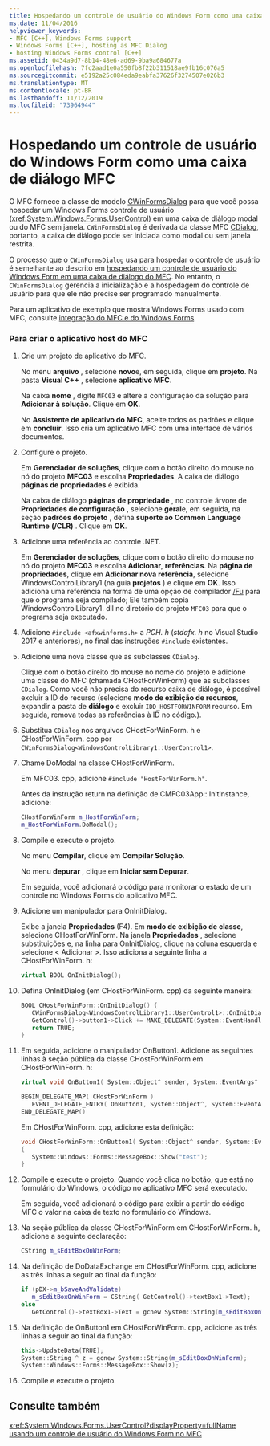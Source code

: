 ```yaml
---
title: Hospedando um controle de usuário do Windows Form como uma caixa de diálogo MFC
ms.date: 11/04/2016
helpviewer_keywords:
- MFC [C++], Windows Forms support
- Windows Forms [C++], hosting as MFC Dialog
- hosting Windows Forms control [C++]
ms.assetid: 0434a9d7-8b14-48e6-ad69-9ba9a684677a
ms.openlocfilehash: 7fc2aad1e0a550fb8f22b311518ae9fb16c076a5
ms.sourcegitcommit: e5192a25c084eda9eabfa37626f3274507e026b3
ms.translationtype: MT
ms.contentlocale: pt-BR
ms.lasthandoff: 11/12/2019
ms.locfileid: "73964944"
---
```

# <a name="hosting-a-windows-form-user-control-as-an-mfc-dialog-box"></a>Hospedando um controle de usuário do Windows Form como uma caixa de diálogo MFC

O MFC fornece a classe de modelo [CWinFormsDialog](../mfc/reference/cwinformsdialog-class.md) para que você possa hospedar um Windows Forms controle de usuário (<xref:System.Windows.Forms.UserControl>) em uma caixa de diálogo modal ou do MFC sem janela. `CWinFormsDialog` é derivada da classe MFC [CDialog](../mfc/reference/cdialog-class.md), portanto, a caixa de diálogo pode ser iniciada como modal ou sem janela restrita.

O processo que o `CWinFormsDialog` usa para hospedar o controle de usuário é semelhante ao descrito em [hospedando um controle de usuário do Windows Form em uma caixa de diálogo do MFC](../dotnet/hosting-a-windows-form-user-control-in-an-mfc-dialog-box.md). No entanto, o `CWinFormsDialog` gerencia a inicialização e a hospedagem do controle de usuário para que ele não precise ser programado manualmente.

Para um aplicativo de exemplo que mostra Windows Forms usado com MFC, consulte [integração do MFC e do Windows Forms](https://www.microsoft.com/download/details.aspx?id=2113).

### <a name="to-create-the-mfc-host-application"></a>Para criar o aplicativo host do MFC

1. Crie um projeto de aplicativo do MFC.

   No menu **arquivo** , selecione **novo**e, em seguida, clique em **projeto**. Na pasta **Visual C++**  , selecione **aplicativo MFC**.

   Na caixa **nome** , digite `MFC03` e altere a configuração da solução para **Adicionar à solução**. Clique em **OK**.

   No **Assistente de aplicativo do MFC**, aceite todos os padrões e clique em **concluir**. Isso cria um aplicativo MFC com uma interface de vários documentos.

1. Configure o projeto.

   Em **Gerenciador de soluções**, clique com o botão direito do mouse no nó do projeto **MFC03** e escolha **Propriedades**. A caixa de diálogo **páginas de propriedades** é exibida.

   Na caixa de diálogo **páginas de propriedade** , no controle árvore de **Propriedades de configuração** , selecione **geral**e, em seguida, na seção **padrões do projeto** , defina **suporte ao Common Language Runtime** **(/CLR)** . Clique em **OK**.

1. Adicione uma referência ao controle .NET.

   Em **Gerenciador de soluções**, clique com o botão direito do mouse no nó do projeto **MFC03** e escolha **Adicionar**, **referências**. Na **página de propriedades**, clique em **Adicionar nova referência**, selecione WindowsControlLibrary1 (na guia **projetos** ) e clique em **OK**. Isso adiciona uma referência na forma de uma opção de compilador [/Fu](../build/reference/fu-name-forced-hash-using-file.md) para que o programa seja compilado; Ele também copia WindowsControlLibrary1. dll no diretório do projeto `MFC03` para que o programa seja executado.

1. Adicione `#include <afxwinforms.h>` a *PCH. h* (*stdafx. h* no Visual Studio 2017 e anteriores), no final das instruções `#include` existentes.

1. Adicione uma nova classe que as subclasses `CDialog`.

   Clique com o botão direito do mouse no nome do projeto e adicione uma classe do MFC (chamada CHostForWinForm) que as subclasses `CDialog`. Como você não precisa do recurso caixa de diálogo, é possível excluir a ID do recurso (selecione **modo de exibição de recursos**, expandir a pasta de **diálogo** e excluir `IDD_HOSTFORWINFORM` recurso.  Em seguida, remova todas as referências à ID no código.).

1. Substitua `CDialog` nos arquivos CHostForWinForm. h e CHostForWinForm. cpp por `CWinFormsDialog<WindowsControlLibrary1::UserControl1>`.

1. Chame DoModal na classe CHostForWinForm.

   Em MFC03. cpp, adicione `#include "HostForWinForm.h"`.

   Antes da instrução return na definição de CMFC03App:: InitInstance, adicione:

    ```cpp
    CHostForWinForm m_HostForWinForm;
    m_HostForWinForm.DoModal();
    ```

1. Compile e execute o projeto.

   No menu **Compilar**, clique em **Compilar Solução**.

   No menu **depurar** , clique em **Iniciar sem Depurar**.

   Em seguida, você adicionará o código para monitorar o estado de um controle no Windows Forms do aplicativo MFC.

1. Adicione um manipulador para OnInitDialog.

   Exibe a janela **Propriedades** (F4). Em **modo de exibição de classe**, selecione CHostForWinForm. Na janela **Propriedades** , selecione substituições e, na linha para OnInitDialog, clique na coluna esquerda e selecione \< Adicionar >. Isso adiciona a seguinte linha a CHostForWinForm. h:

    ```cpp
    virtual BOOL OnInitDialog();
    ```

1. Defina OnInitDialog (em CHostForWinForm. cpp) da seguinte maneira:

    ```cpp
    BOOL CHostForWinForm::OnInitDialog() {
       CWinFormsDialog<WindowsControlLibrary1::UserControl1>::OnInitDialog();
       GetControl()->button1->Click += MAKE_DELEGATE(System::EventHandler, OnButton1);
       return TRUE;
    }
    ```

1. Em seguida, adicione o manipulador OnButton1. Adicione as seguintes linhas à seção pública da classe CHostForWinForm em CHostForWinForm. h:

    ```cpp
    virtual void OnButton1( System::Object^ sender, System::EventArgs^ e );

    BEGIN_DELEGATE_MAP( CHostForWinForm )
       EVENT_DELEGATE_ENTRY( OnButton1, System::Object^, System::EventArgs^ );
    END_DELEGATE_MAP()
    ```

   Em CHostForWinForm. cpp, adicione esta definição:

    ```cpp
    void CHostForWinForm::OnButton1( System::Object^ sender, System::EventArgs^ e )
    {
       System::Windows::Forms::MessageBox::Show("test");
    }
    ```

1. Compile e execute o projeto. Quando você clica no botão, que está no formulário do Windows, o código no aplicativo MFC será executado.

    Em seguida, você adicionará o código para exibir a partir do código MFC o valor na caixa de texto no formulário do Windows.

1. Na seção pública da classe CHostForWinForm em CHostForWinForm. h, adicione a seguinte declaração:

    ```cpp
    CString m_sEditBoxOnWinForm;
    ```

1. Na definição de DoDataExchange em CHostForWinForm. cpp, adicione as três linhas a seguir ao final da função:

    ```cpp
    if (pDX->m_bSaveAndValidate)
       m_sEditBoxOnWinForm = CString( GetControl()->textBox1->Text);
    else
       GetControl()->textBox1->Text = gcnew System::String(m_sEditBoxOnWinForm);
    ```

1. Na definição de OnButton1 em CHostForWinForm. cpp, adicione as três linhas a seguir ao final da função:

    ```cpp
    this->UpdateData(TRUE);
    System::String ^ z = gcnew System::String(m_sEditBoxOnWinForm);
    System::Windows::Forms::MessageBox::Show(z);
    ```

1. Compile e execute o projeto.

## <a name="see-also"></a>Consulte também

<xref:System.Windows.Forms.UserControl?displayProperty=fullName>
[usando um controle de usuário do Windows Form no MFC](../dotnet/using-a-windows-form-user-control-in-mfc.md)
